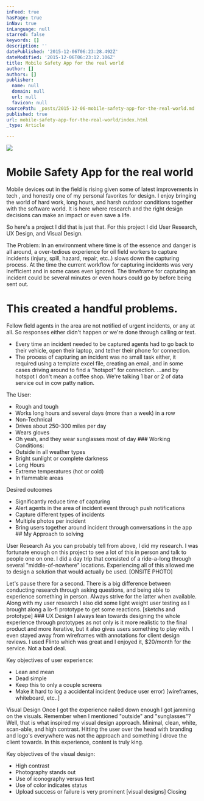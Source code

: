 ```yaml
---
inFeed: true
hasPage: true
inNav: true
inLanguage: null
starred: false
keywords: []
description: ''
datePublished: '2015-12-06T06:23:28.492Z'
dateModified: '2015-12-06T06:23:12.106Z'
title: Mobile Safety App for the real world
author: []
authors: []
publisher:
  name: null
  domain: null
  url: null
  favicon: null
sourcePath: _posts/2015-12-06-mobile-safety-app-for-the-real-world.md
published: true
url: mobile-safety-app-for-the-real-world/index.html
_type: Article

---
```

![](https://s3-us-west-2.amazonaws.com/the-grid-img/p/350a28a1358361f5d8fd6ec5a9a208fe58ac8703.jpg)

# Mobile Safety App for the real world

Mobile devices out in the field is rising given some of latest improvements in tech , and honestly one of my personal favorites for design. I enjoy bringing the world of hard work, long hours, and harsh outdoor conditions together with the software world. It is here where research and the right design decisions can make an impact or even save a life.

So here's a project I did that is just that. For this project I did User Research, UX Design, and Visual Design.

The Problem:
In an environment where time is of the essence and danger is all around, a over-tedious experience for oil field workers to capture incidents (injury, spill, hazard, repair, etc..) slows down the capturing process. At the time the current workflow for capturing incidents was very inefficient and in some cases even ignored. The timeframe for capturing an incident could be several minutes or even hours could go by before being sent out.

# This created a handful problems.

Fellow field agents in the area are not notified of urgent incidents, or any at all. So responses either didn't happen or we're done through calling or text.
- Every time an incident needed to be captured agents had to go back to their vehicle, open their laptop, and tether their phone for connection.
- The process of capturing an incident was no small task either, it required using a template excel file, creating an email, and in some cases driving around to find a "hotspot" for connection. ...and by hotspot I don't mean a coffee shop. We're talking 1 bar or 2 of data service out in cow patty nation. 

The User:
- Rough and tough
- Works long hours and several days (more than a week) in a row
- Non-Technical
- Drives about 250-300 miles per day
- Wears gloves
- Oh yeah, and they wear sunglasses most of day
\#\#\# Working Conditions:
- Outside in all weather types
- Bright sunlight or complete darkness
- Long Hours
- Extreme temperatures (hot or cold)
- In flammable areas 

Desired outcomes 
- Significantly reduce time of capturing 
- Alert agents in the area of incident event through push notifications
- Capture different types of incidents
- Multiple photos per incident
- Bring users together around incident through conversations in the app
\#\# My Approach to solving 

User Research
As you can probably tell from above, I did my research. I was fortunate enough on this project to see a lot of this in person and talk to people one on one. I did a day trip that consisted of a ride-a-long through several "middle-of-nowhere" locations. Experiencing all of this allowed me to design a solution that would actually be used.
\[ONSITE PHOTO\] 

Let's pause there for a second. There is a big difference between conducting research through asking questions, and being able to experience something in person. Always strive for the latter when available.
Along with my user research I also did some light weight user testing as I brought along a lo-fi prototype to get some reactions. 
\[sketchs and prototype\]
\#\#\# UX Design
I always lean towards designing the whole experience through prototypes as not only is it more realistic to the final product and more iterative, but it also gives users something to play with. I even stayed away from wireframes with annotations for client design reviews. I used Flinto which was great and I enjoyed it, $20/month for the service. Not a bad deal. 

Key objectives of user experience:
- Lean and mean
- Dead simple
- Keep this to only a couple screens
- Make it hard to log a accidental incident (reduce user error)
\[wireframes, whiteboard, etc..\] 

Visual Design
Once I got the experience nailed down enough I got jamming on the visuals. Remember when I mentioned "outside" and "sunglasses"? Well, that is what inspired my visual design approach. Minimal, clean, white, scan-able, and high contrast. Hitting the user over the head with branding and logo's everywhere was not the approach and something I drove the client towards. In this experience, content is truly king.  

Key objectives of the visual design:
- High contrast
- Photography stands out
- Use of iconography versus text
- Use of color indicates status
- Upload success or failure is very prominent
\[visual designs\]
Closing